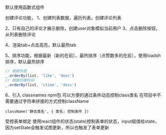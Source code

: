 默认使用函数式组件

创建评论功能，
1、创建列表数据，遍历列表，创建评论列表

2、只有自己的评论才展示删除，创建user对象模拟当前用户
3、点击删除按钮，从列表删除评论

4、渲染tab+点击高亮，默认最热tab

5、排序功能，根据最新（新的在前）、最热排序（点赞数多的在前），使用loadsh排序，默认最热排序

```js
// 根据热度
_.orderBy(list, 'like', 'desc')
// 根据创建时间
_.orderBy(list, 'ctime', 'desc')

```

6、引入 classnames  npm包
可以方便的通过条件动态控制class类名
在项目中不需要通过字符串拼接的方式控制className

`className('静态类名', { 类名: 控制条件 })`



受控表单绑定
使用react组件的状态(state)控制表单的状态，input赋值给state，因为setState会触发试图更新，所以也触发了表单更新



